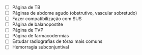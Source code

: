 - [ ] Página de TB
- [ ] Páginas de abdome agudo (obstrutivo, vascular sobretudo)
- [ ] Fazer compatibilização com SUS
- [ ] Página de balanopostite
- [ ] Página de TVP
- [ ] Página de farmacodermias
- [ ] Estudar radiografias de tórax mais comuns
- [ ] Hemorragia subconjuntival